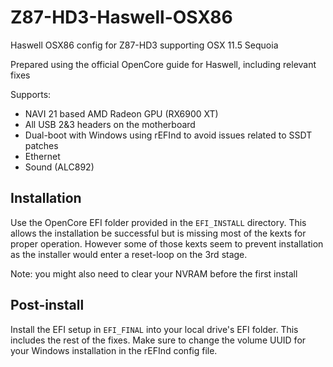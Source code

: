 # Z87-HD3-Haswell-OSX86

Haswell OSX86 config for Z87-HD3 supporting OSX 11.5 Sequoia

Prepared using the official OpenCore guide for Haswell, including relevant fixes

Supports:
* NAVI 21 based AMD Radeon GPU (RX6900 XT)
* All USB 2&3 headers on the motherboard
* Dual-boot with Windows using rEFInd to avoid issues related to SSDT patches
* Ethernet
* Sound (ALC892)

## Installation

Use the OpenCore EFI folder provided in the `EFI_INSTALL` directory. This allows the installation be successful but is missing most of the kexts for proper operation. However some of those kexts seem to prevent installation as the installer would enter a reset-loop on the 3rd stage.

Note: you might also need to clear your NVRAM before the first install

## Post-install

Install the EFI setup in `EFI_FINAL` into your local drive's EFI folder. This includes the rest of the fixes. Make sure to change the volume UUID for your Windows installation in the rEFInd config file.
